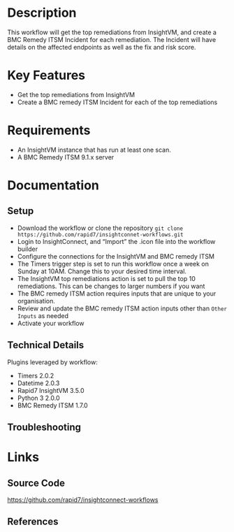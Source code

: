 # Description

This workflow will get the top remediations from InsightVM, and create a BMC Remedy ITSM Incident for each remediation. The Incident will have details on the affected endpoints as well as the fix and risk score.

# Key Features

* Get the top remediations from InsightVM
* Create a BMC remedy ITSM Incident for each of the top remediations

# Requirements

* An InsightVM instance that has run at least one scan. 
* A BMC Remedy ITSM 9.1.x server

# Documentation

## Setup

* Download the workflow or clone the repository `git clone https://github.com/rapid7/insightconnet-workflows.git`
* Login to InsightConnect, and “Import” the .icon file into the workflow builder
* Configure the connections for the InsightVM and BMC remedy ITSM
* The Timers trigger step is set to run this workflow once a week on Sunday at 10AM. Change this to your desired time interval.
* The InsightVM top remediations action is set to pull the top 10 remediations. This can be changes to larger numbers if you want
* The BMC remedy ITSM action requires inputs that are unique to your organisation.
* Review and update the BMC remedy ITSM action inputs other than `Other Inputs` as needed
* Activate your workflow


## Technical Details

Plugins leveraged by workflow:

* Timers 2.0.2
* Datetime 2.0.3
* Rapid7 InsightVM 3.5.0
* Python 3 2.0.0
* BMC Remedy ITSM 1.7.0

## Troubleshooting

# Links

## Source Code

https://github.com/rapid7/insightconnect-workflows

## References
